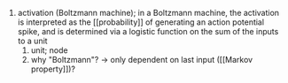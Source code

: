 1. activation (Boltzmann machine); in a Boltzmann machine, the activation is interpreted as the [[probability]] of generating an action potential spike, and is determined via a logistic function on the sum of the inputs to a unit
	1. unit; node
	2. why "Boltzmann"? → only dependent on last input ([[Markov property]])?